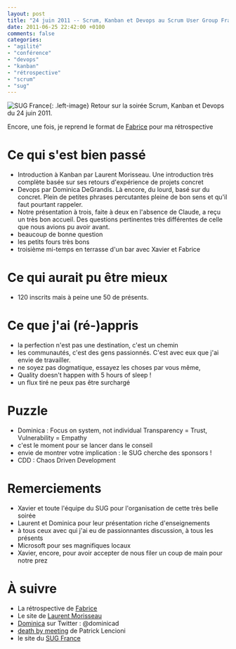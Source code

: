 ```yaml
---
layout: post
title: "24 juin 2011 -- Scrum, Kanban et Devops au Scrum User Group France"
date: 2011-06-25 22:42:00 +0100
comments: false
categories: 
- "agilité"
- "conférence"
- "devops"
- "kanban"
- "rétrospective"
- "scrum"
- "sug"
---
```

![SUG France](https://blog.crafting-labs.fr/images/logo/logo_sug.jpeg){: .left-image}
 Retour sur la soirée Scrum, Kanban et Devops du 24 juin 2011.


Encore, une fois, je reprend le format de [Fabrice](http://www.fabrice-aimetii.fr) pour ma rétrospective

# Ce qui s'est bien passé

* Introduction à Kanban par Laurent Morisseau. Une introduction très complète basée sur ses retours d'expérience de projets concret
* Devops par Dominica DeGrandis. Là encore, du lourd, basé sur du concret. Plein de petites phrases percutantes pleine de bon sens et qu'il faut pourtant rappeler. 
* Notre présentation à trois, faite à deux en l'absence de Claude, a reçu un très bon accueil. Des questions pertinentes très différentes de celle que nous avions pu avoir avant.
* beaucoup de bonne question
* les petits fours très bons
* troisième mi-temps en terrasse d'un bar avec Xavier et Fabrice

# Ce qui aurait pu être mieux

* 120 inscrits mais à peine une 50 de présents.

# Ce que j'ai (ré-)appris

* la perfection n'est pas une destination, c'est un chemin
* les communautés, c'est des gens passionnés. C'est avec eux que j'ai envie de travailler.
* ne soyez pas dogmatique, essayez les choses par vous même, 
* Quality doesn't happen with 5 hours of sleep !
* un flux tiré ne peux pas être surchargé

# Puzzle

* Dominica : Focus on system, not individual Transparency = Trust, Vulnerability = Empathy
* c'est le moment pour se lancer dans le conseil
* envie de montrer votre implication : le SUG cherche des sponsors !
* CDD : Chaos Driven Development

# Remerciements

* Xavier et toute l'équipe du SUG pour l'organisation de cette très belle soirée
* Laurent et Dominica pour leur présentation riche d'enseignements
* à tous ceux avec qui j'ai eu de passionnantes discussion, à tous les présents 
* Microsoft pour ses magnifiques locaux 
* Xavier, encore, pour avoir accepter de nous filer un coup de main pour notre prez


# À suivre

* La rétrospective de [Fabrice](http://www.fabrice-aimetti.fr/index.php?post/2011/06/25/Retrospective-Soiree-Devops-Scrum-Kanban-du-24-juin-2011)
* Le site de [Laurent Morisseau](http://www.laurentmorisseau.com/)
* [Dominica](http://fr.twitter.com/#!/dominicad) sur Twitter : @dominicad
* [death by meeting](http://www.amazon.fr/gp/product/0787968056/ref=as_li_ss_tl?ie=UTF8&tag=monbloamoique-21&linkCode=as2&camp=1642&creative=19458&creativeASIN=0787968056) de Patrick Lencioni
* le site du [SUG France](http://www.frenchsug.org)


